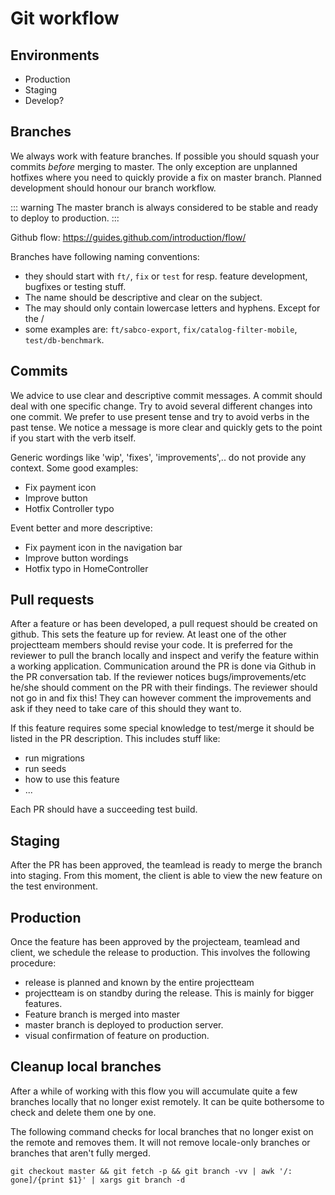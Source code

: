 # Git workflow

## Environments
- Production
- Staging
- Develop?

## Branches
We always work with feature branches. If possible you should squash your commits _before_ merging to master.
The only exception are unplanned hotfixes where you need to quickly provide a fix on master branch. 
Planned development should honour our branch workflow. 


::: warning
The master branch is always considered to be stable and ready to deploy to production. 
:::

Github flow: https://guides.github.com/introduction/flow/

Branches have following naming conventions:
- they should start with `ft/`, `fix` or `test` for resp. feature development, bugfixes or testing stuff. 
- The name should be descriptive and clear on the subject.
- The may should only contain lowercase letters and hyphens. Except for the /
- some examples are: `ft/sabco-export`, `fix/catalog-filter-mobile`, `test/db-benchmark`.

## Commits
We advice to use clear and descriptive commit messages. A commit should deal with one specific change. Try to avoid several different changes into one commit.
We prefer to use present tense and try to avoid verbs in the past tense. We notice a message is more clear and quickly gets to the point if you start with the verb itself.

Generic wordings like 'wip', 'fixes', 'improvements',.. do not provide any context.
Some good examples:
- Fix payment icon
- Improve button
- Hotfix Controller typo

Event better and more descriptive:
- Fix payment icon in the navigation bar
- Improve button wordings
- Hotfix typo in HomeController

## Pull requests
After a feature or has been developed, a pull request should be created on github. This sets the feature up for review. 
At least one of the other projectteam members should revise your code. It is preferred for the reviewer to pull
the branch locally and inspect and verify the feature within a working application. Communication around the 
PR is done via Github in the PR conversation tab. If the reviewer notices bugs/improvements/etc he/she should comment on 
the PR with their findings. The reviewer should not go in and fix this! They can however comment the improvements and 
ask if they need to take care of this should they want to. 

If this feature requires some special knowledge to test/merge it should be listed in the PR description. This includes stuff like:
- run migrations
- run seeds
- how to use this feature
- ...

Each PR should have a succeeding test build.

## Staging
After the PR has been approved, the teamlead is ready to merge the branch into staging. From this moment, the client
is able to view the new feature on the test environment.
 
## Production
Once the feature has been approved by the projecteam, teamlead and client, we schedule the release to production.
This involves the following procedure:
- release is planned and known by the entire projectteam
- projectteam is on standby during the release. This is mainly for bigger features.
- Feature branch is merged into master
- master branch is deployed to production server.
- visual confirmation of feature on production.

## Cleanup local branches

After a while of working with this flow you will accumulate quite a few branches locally that no longer exist remotely.
It can be quite bothersome to check and delete them one by one.

The following command checks for local branches that no longer exist on the remote and removes them.
It will not remove locale-only branches or branches that aren't fully merged.

`git checkout master && git fetch -p && git branch -vv | awk '/: gone]/{print $1}' | xargs git branch -d`
